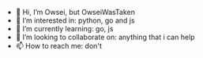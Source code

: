 - 👋 Hi, I’m Owsei, but OwseiWasTaken
- 👀 I’m interested in: python, go and js
- 🌱 I’m currently learning:  go, js
- 💞️ I’m looking to collaborate on: anything that i can help
- 📫 How to reach me: don't

<!---
OwseiWasTaken/OwseiWasTaken is a ✨ special ✨ repository because its `README.md` (this file) appears on your GitHub profile.
You can click the Preview link to take a look at your changes.
--->
